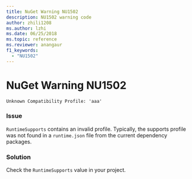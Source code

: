 ```yaml
---
title: NuGet Warning NU1502
description: NU1502 warning code
author: zhili1208
ms.author: lzhi
ms.date: 06/25/2018
ms.topic: reference
ms.reviewer: anangaur
f1_keywords: 
  - "NU1502"
---
```


# NuGet Warning NU1502

```
Unknown Compatibility Profile: 'aaa'
```

### Issue
`RuntimeSupports` contains an invalid profile. Typically, the supports profile was not found in a `runtime.json` file from the current dependency packages.

### Solution
Check the `RuntimeSupports` value in your project.